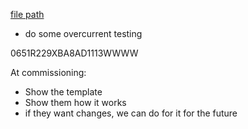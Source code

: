 
[file path](<file:///C:\Users\jnetherton\G&W Electric Co\US-PowerGridAutomation - Documents\_Lazer\119407 - Clearwater Polk Elec (Dakota Supply Group)>)

- do some overcurrent testing

0651R229XBA8AD1113WWWW

At commissioning:
- Show the template
- Show them how it works
- if they want changes, we can do for it for the future